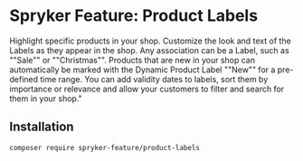 # Spryker Feature: Product Labels

Highlight specific products in your shop. Customize the look and text of the Labels as they appear in the shop. Any association can be a Label, such as ""Sale"" or ""Christmas"". Products that are new in your shop can automatically be marked with the Dynamic Product Label ""New"" for a pre-defined time range. You can add validity dates to labels, sort them by importance or relevance and allow your customers to filter and search for them in your shop."

## Installation

```
composer require spryker-feature/product-labels
```
